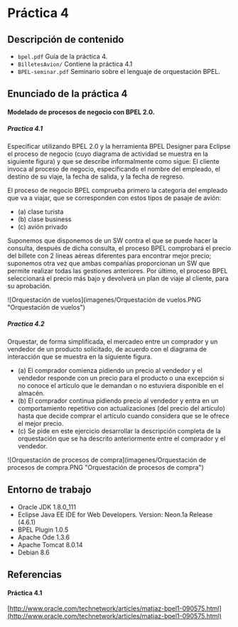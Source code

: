 # Práctica 4
## Descripción de contenido
- `bpel.pdf` Guía de la práctica 4.
- `BilletesAvion/` Contiene la práctica 4.1
- `BPEL-seminar.pdf` Seminario sobre el lenguaje de orquestación BPEL.

## Enunciado de la práctica 4
#### Modelado de procesos de negocio con BPEL 2.0.

##### Practica 4.1
Especificar utilizando BPEL 2.0 y la herramienta BPEL Designer para Eclipse el proceso de negocio (cuyo diagrama de actividad se muestra en la siguiente figura) y que se describe informalmente como sigue: El cliente invoca al proceso de negocio, especificando el nombre del empleado, el destino de su viaje, la fecha de salida, y la fecha de regreso.

El proceso de negocio BPEL comprueba primero la categoría del empleado que va a viajar, que se corresponden con estos tipos de pasaje de avión:
- (a) clase turista
- (b) clase business
- (c) avión privado

Suponemos que disponemos de un SW contra el que se puede hacer la consulta, después de dicha consulta, el proceso BPEL comprobará el precio del billete con 2 líneas aéreas diferentes para encontrar mejor precio; suponemos otra vez que ambas compañías proporcionan un SW que permite realizar todas las gestiones anteriores. Por último, el proceso BPEL seleccionará el precio más bajo y devolverá un plan de viaje al cliente, para su aprobación.

![Orquestación de vuelos](imagenes/Orquestación de vuelos.PNG "Orquestación de vuelos")

##### Practica 4.2

Orquestar, de forma simplificada, el mercadeo entre un comprador y un vendedor de un producto solicitado, de acuerdo con el diagrama de interacción que se muestra en la siguiente figura.

- (a) El comprador comienza pidiendo un precio al vendedor y el vendedor responde con un precio para el producto o una excepción si no conoce el artículo que le demandan o no estuviera disponible en el almacén.
- (b) El comprador continua pidiendo precio al vendedor y entra en un comportamiento repetitivo con actualizaciones (del precio del artículo) hasta que decide comprar el artículo cuando considera que se le ofrece el mejor precio.
- (c) Se pide en este ejercicio desarrollar la descripción completa de la orquestación que se ha descrito anteriormente entre el comprador y el vendedor.

![Orquestación de procesos de compra](imagenes/Orquestación de procesos de compra.PNG "Orquestación de procesos de compra")

## Entorno de trabajo
- Oracle JDK 1.8.0_111
- Eclipse Java EE IDE for Web Developers. Version: Neon.1a Release (4.6.1)
- BPEL Plugin 1.0.5
- Apache Ode 1.3.6
- Apache Tomcat 8.0.14
- Debian 8.6

## Referencias
#### Práctica 4.1
[http://www.oracle.com/technetwork/articles/matjaz-bpel1-090575.html](http://www.oracle.com/technetwork/articles/matjaz-bpel1-090575.html)
